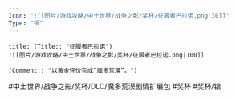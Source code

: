 ```yaml
---
Icon: "![[图片/游戏攻略/中土世界/战争之影/奖杯/征服者巴拉诺.png|30]]"
Type: "银"
---
```

```ad-common-silver-trophy
title: (Title:: "征服者巴拉诺")
![[图片/游戏攻略/中土世界/战争之影/奖杯/征服者巴拉诺.png|100]]

(Comment:: "以黄金评价完成“魔多荒漠”。")
```

#中土世界/战争之影/奖杯/DLC/魔多荒漠剧情扩展包 #奖杯 #奖杯/银
